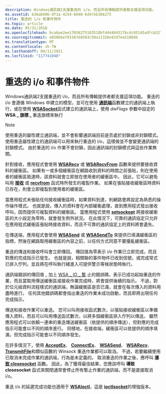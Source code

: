 ```yaml
---
description: Windows通訊端2支援重迭的 i/o，而且所有傳輸提供者都支援這項功能。
ms.assetid: b36ab606-df1a-4254-b048-6d47eb366275
title: 重迭的 i/o 和事件物件
ms.topic: article
ms.date: 05/31/2018
ms.openlocfilehash: bca6ae2ee17036275183518bfd444b9317bcdc05145a9fcb327ad48388618a66
ms.sourcegitcommit: e858bbe701567d4583c50a11326e42d7ea51804b
ms.translationtype: MT
ms.contentlocale: zh-TW
ms.lasthandoff: 08/11/2021
ms.locfileid: "117741048"
---
```

# <a name="overlapped-io-and-event-objects"></a>重迭的 i/o 和事件物件

Windows通訊端2支援重迭的 i/o，而且所有傳輸提供者都支援這項功能。 重迭的 i/o 會遵循 Windows 中建立的模型，並可在使用 [**通訊端**](/windows/desktop/api/Winsock2/nf-winsock2-socket)函數建立的通訊端上執行，或在使用 [**WSASocket**](/windows/desktop/api/Winsock2/nf-winsock2-wsasocketa)函式建立的通訊端上，使用 *dwFlags* 參數中設定的 **WSA \_ 旗標 \_** 重迭旗標來執行

> [!Note]  
> 使用重迭的屬性建立通訊端，並不會影響通訊端目前是否處於封鎖或非封鎖模式。 使用重迭屬性建立的通訊端可以用來執行重迭的 i/o，這樣做並不會變更通訊端的封鎖模式。 由於重迭的 i/o 作業不會封鎖，因此通訊端的封鎖模式與這些作業無關。

 

針對接收，應用程式會使用 [**WSARecv**](/windows/desktop/api/Winsock2/nf-winsock2-wsarecv) 或 [**WSARecvFrom**](/windows/desktop/api/Winsock2/nf-winsock2-wsarecvfrom) 函數來提供要接收資料的緩衝區。 如果有一或多個緩衝區在網路收到資料的時間之前張貼，則在使用者的緩衝區抵達時，該資料就會立即放在使用者的緩衝區中。 因此，它可以避免叫用 [**接收**](/windows/desktop/api/winsock/nf-winsock-recv) 或 [**recvfrom**](/windows/desktop/api/winsock/nf-winsock-recvfrom) 函式時所發生的複製作業。 如果在張貼接收緩衝區時資料已存在，則會立即複製到使用者的緩衝區。

當應用程式未張貼任何接收緩衝區時，如果資料到達，則網路會將設定為熟悉的操作操作樣式。 也就是說，傳入的資料會在內部緩衝處理，直到應用程式發出接收呼叫，因而提供可複製資料的緩衝區。 當應用程式使用 [**setsockopt**](/windows/desktop/api/winsock/nf-winsock-setsockopt) 將接收緩衝區的大小設定為零時，就會發生例外狀況。 在此情況下，可靠的通訊協定只允許在應用程式緩衝區張貼時接收資料，而且不可靠的通訊協定上的資料將會遺失。

在傳送端，應用程式會使用 [**WSASend**](/windows/desktop/api/Winsock2/nf-winsock2-wsasend) 或 [**WSASendTo**](/windows/desktop/api/Winsock2/nf-winsock2-wsasendto) 來提供已填滿緩衝區的指標，然後在網路取用緩衝區的內容之前，以任何方式同意不要擾亂緩衝區。

重迭的傳送和接收呼叫會立即傳回。 傳回值為零表示 i/o 作業已立即完成，而且對應的完成指示已發生。 也就是說，相關聯的事件物件已收到信號，或完成常式已排入佇列，並且將在呼叫執行緒進入可提供警示等候狀態時執行。

通訊端錯誤的傳回值 \_ 加上 [WSA \_ IO \_ 暫](windows-sockets-error-codes-2.md) 止的錯誤碼，表示已成功起始重迭的作業，而且當取用傳送緩衝區或接收作業完成時，將會提供後續的指示。 不過，對於位元組資料流程樣式的通訊端，無論緩衝區是否已滿，就會在每次傳入的資料用盡時進行。 任何其他錯誤碼都會指出重迭的作業未成功啟動，而且即將出現任何完成指示。

傳送和接收作業可以重迭。 您可以叫用接收函式數次，以張貼接收緩衝區以準備傳入資料，而且可以叫用傳送函式數次，以將多個緩衝區排入佇列以傳送。 雖然應用程式可以依賴一連串的重迭傳送緩衝區（依提供的順序傳送），但對應的完成指示可能會以不同的順序進行。 同樣地，在接收端，緩衝區可以依提供的順序填滿，但完成指示可能會以不同順序發生。

在許多情況下，使用 [**AcceptEx**](/windows/win32/api/mswsock/nf-mswsock-acceptex)、 [**ConnectEx**](/windows/desktop/api/Mswsock/nc-mswsock-lpfn_connectex)、 [**WSASend**](/windows/desktop/api/Winsock2/nf-winsock2-wsasend)、 [**WSARecv**](/windows/desktop/api/Winsock2/nf-winsock2-wsarecv)、 [**TransmitFile**](/windows/win32/api/mswsock/nf-mswsock-transmitfile)和類似函數的 Winsock 重迭作業都可以取消。 不過，若要繼續使用已取消未完成作業的通訊端，行為是未定義的。 取消重迭的作業之後，應呼叫 [**導致 closesocket**](/windows/desktop/api/winsock/nf-winsock-closesocket) 函數。 因此，為了獲得最佳結果，您應該呼叫 **導致 closesocket** 函式來關閉通常會停止所有暫止作業的通訊端，而不是直接取消 i/o。

重迭 i/o 的延遲完成功能也適用于 [**WSAIoctl**](/windows/desktop/api/Winsock2/nf-winsock2-wsaioctl)，這是 [**ioctlsocket**](/windows/desktop/api/winsock/nf-winsock-ioctlsocket)的增強版本。

 

 
